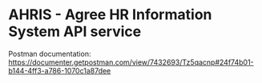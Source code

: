 # AHRIS - Agree HR Information System API service

Postman documentation: https://documenter.getpostman.com/view/7432693/Tz5qacnp#24f74b01-b144-4ff3-a786-1070c1a87dee